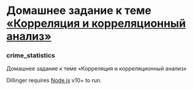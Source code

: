 # Домашнее задание к теме <br>[«Корреляция и корреляционный анализ»](https://netology.ru/profile/program/stpyr-cp-4/lessons/223567/lesson_items/1183984)<br>

### crime_statistics
Домашнее задание к теме «Корреляция и корреляционный анализ»

Dillinger requires [Node.js](https://nodejs.org/) v10+ to run.
